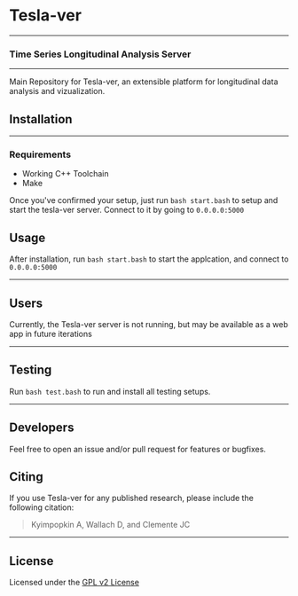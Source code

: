 # Tesla-ver

---

### Time Series Longitudinal Analysis Server

---

Main Repository for Tesla-ver, an extensible platform for longitudinal data analysis and vizualization.

## Installation

---

### Requirements

- Working C++ Toolchain
- Make

Once you've confirmed your setup, just run `bash start.bash` to setup and start the tesla-ver server.
Connect to it by going to `0.0.0.0:5000`

## Usage

After installation, run `bash start.bash` to start the applcation, and connect to `0.0.0.0:5000`

---

## Users

Currently, the Tesla-ver server is not running, but may be available as a web app in future iterations

---

## Testing

Run `bash test.bash` to run and install all testing setups.

---

## Developers

Feel free to open an issue and/or pull request for features or bugfixes.

## Citing

If you use Tesla-ver for any published research, please include the following citation:

> Kyimpopkin A, Wallach D, and Clemente JC

---

## License

Licensed under the [GPL v2 License](https://www.gnu.org/licenses/old-licenses/gpl-2.0.en.html)
